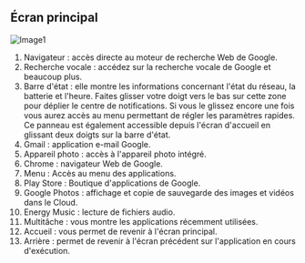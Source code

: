 ## Écran principal

![Image1](http://static.energysistem.com/images/manuals/42547/587cee8e0882c.jpg) 

1. Navigateur : accès directe au moteur de recherche Web de Google.
2. Recherche vocale : accédez sur la recherche vocale de Google et beaucoup plus.
6. Barre d'état : elle montre les informations concernant l'état du réseau, la batterie et l'heure. Faites glisser votre doigt vers le bas sur cette zone pour déplier le centre de notifications. Si vous le glissez encore une fois vous aurez accès au menu permettant de régler les paramètres rapides. Ce panneau est également accessible depuis l'écran d'accueil en glissant deux doigts sur la barre d'état.
13. Gmail : application e-mail Google.
12. Appareil photo : accès à l'appareil photo intégré.
11. Chrome : navigateur Web de Google.
10. Menu : Accès au menu des applications.
9. Play Store : Boutique d'applications de Google.
8. Google Photos : affichage et copie de sauvegarde des images et vidéos dans le Cloud.
7. Energy Music : lecture de fichiers audio.
3. Multitâche : vous montre les applications récemment utilisées.
4. Accueil : vous permet de revenir à l'écran principal.
5. Arrière : permet de revenir à l'écran précédent sur l'application en cours d'exécution.
